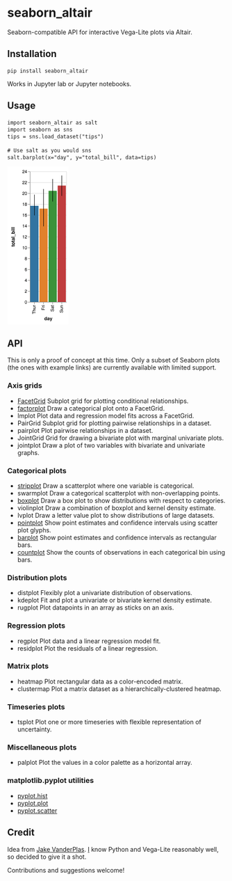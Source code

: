 # seaborn_altair

Seaborn-compatible API for interactive Vega-Lite plots via Altair.

## Installation

    pip install seaborn_altair

Works in Jupyter lab or Jupyter notebooks.

## Usage

    import seaborn_altair as salt
    import seaborn as sns
    tips = sns.load_dataset("tips")

    # Use salt as you would sns
    salt.barplot(x="day", y="total_bill", data=tips)

![barplot](https://github.com/kitware/seaborn_altair/raw/master/img/visualization.png)

## API

This is only a proof of concept at this time. Only a subset of Seaborn plots (the ones with example links) are currently available with limited support.

### Axis grids
* [FacetGrid](http://kitware.github.io/seaborn_altair/facetgrid.html) Subplot grid for plotting conditional relationships.
* [factorplot](http://kitware.github.io/seaborn_altair/factorplot.html) Draw a categorical plot onto a FacetGrid.
* lmplot Plot data and regression model fits across a FacetGrid.
* PairGrid Subplot grid for plotting pairwise relationships in a dataset.
* pairplot Plot pairwise relationships in a dataset.
* JointGrid Grid for drawing a bivariate plot with marginal univariate plots.
* jointplot Draw a plot of two variables with bivariate and univariate graphs.

### Categorical plots
* [stripplot](http://kitware.github.io/seaborn_altair/stripplot.html) Draw a scatterplot where one variable is categorical.
* swarmplot Draw a categorical scatterplot with non-overlapping points.
* [boxplot](http://kitware.github.io/seaborn_altair/boxplot.html) Draw a box plot to show distributions with respect to categories.
* violinplot Draw a combination of boxplot and kernel density estimate.
* lvplot Draw a letter value plot to show distributions of large datasets.
* [pointplot](http://kitware.github.io/seaborn_altair/pointplot.html) Show point estimates and confidence intervals using scatter plot glyphs.
* [barplot](http://kitware.github.io/seaborn_altair/barplot.html) Show point estimates and confidence intervals as rectangular bars.
* [countplot](http://kitware.github.io/seaborn_altair/countplot.html) Show the counts of observations in each categorical bin using bars.

### Distribution plots
* distplot Flexibly plot a univariate distribution of observations.
* kdeplot Fit and plot a univariate or bivariate kernel density estimate.
* rugplot Plot datapoints in an array as sticks on an axis.

### Regression plots
* regplot Plot data and a linear regression model fit.
* residplot Plot the residuals of a linear regression.

### Matrix plots
* heatmap Plot rectangular data as a color-encoded matrix.
* clustermap Plot a matrix dataset as a hierarchically-clustered heatmap.

### Timeseries plots
* tsplot Plot one or more timeseries with flexible representation of uncertainty.

### Miscellaneous plots
* palplot Plot the values in a color palette as a horizontal array.

### matplotlib.pyplot utilities
* [pyplot.hist](http://kitware.github.io/seaborn_altair/pyplot-hist.html)
* [pyplot.plot](http://kitware.github.io/seaborn_altair/pyplot-plot.html)
* [pyplot.scatter](http://kitware.github.io/seaborn_altair/pyplot-scatter.html)

## Credit

Idea from [Jake VanderPlas](https://twitter.com/jakevdp/status/996041414596214784). [I](https://twitter.com/jeffbaumes) know Python and Vega-Lite reasonably well, so decided to give it a shot.

Contributions and suggestions welcome!
